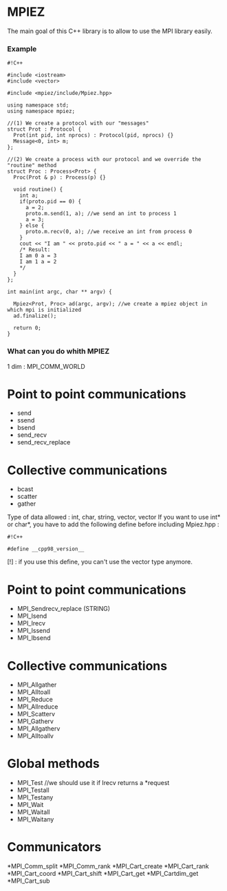 # MPIEZ #

The main goal of this C++ library is to allow to use the MPI library easily. 

### Example ###


```
#!C++

#include <iostream>
#include <vector>

#include <mpiez/include/Mpiez.hpp>

using namespace std;
using namespace mpiez;

//(1) We create a protocol with our "messages"
struct Prot : Protocol {
  Prot(int pid, int nprocs) : Protocol(pid, nprocs) {}
  Message<0, int> m;
};

//(2) We create a process with our protocol and we override the "routine" method
struct Proc : Process<Prot> {
  Proc(Prot & p) : Process(p) {}

  void routine() {
    int a;
    if(proto.pid == 0) {
      a = 2;
      proto.m.send(1, a); //we send an int to process 1
      a = 3;
    } else {
      proto.m.recv(0, a); //we receive an int from process 0
    }
    cout << "I am " << proto.pid << " a = " << a << endl; 
    /* Result:
    I am 0 a = 3
    I am 1 a = 2
    */
  }
};

int main(int argc, char ** argv) {

  Mpiez<Prot, Proc> ad(argc, argv); //we create a mpiez object in which mpi is initialized
  ad.finalize();
  
  return 0;
}
```


### What can you do whith MPIEZ ###

1 dim : MPI_COMM_WORLD

# Point to point communications
* send
* ssend
* bsend
* send_recv
* send_recv_replace

# Collective communications
* bcast
* scatter
* gather

Type of data allowed : int, char, string, vector<int>, vector<char>
If you want to use int* or char*, you have to add the following define before including Mpiez.hpp : 

```
#!C++

#define __cpp98_version__ 
```


[!] : if you use this define, you can't use the vector type anymore.

# Point to point communications
* MPI_Sendrecv_replace (STRING)
* MPI_Isend
* MPI_Irecv
* MPI_Issend
* MPI_Ibsend

# Collective communications
* MPI_Allgather
* MPI_Alltoall
* MPI_Reduce
* MPI_Allreduce
* MPI_Scatterv
* MPI_Gatherv
* MPI_Allgatherv
* MPI_Alltoallv

# Global methods
* MPI_Test        //we should use it if Irecv returns a *request
* MPI_Testall
* MPI_Testany
* MPI_Wait
* MPI_Waitall
* MPI_Waitany

# Communicators
*MPI_Comm_split
*MPI_Comm_rank
*MPI_Cart_create
*MPI_Cart_rank
*MPI_Cart_coord
*MPI_Cart_shift
*MPI_Cart_get
*MPI_Cartdim_get
*MPI_Cart_sub
